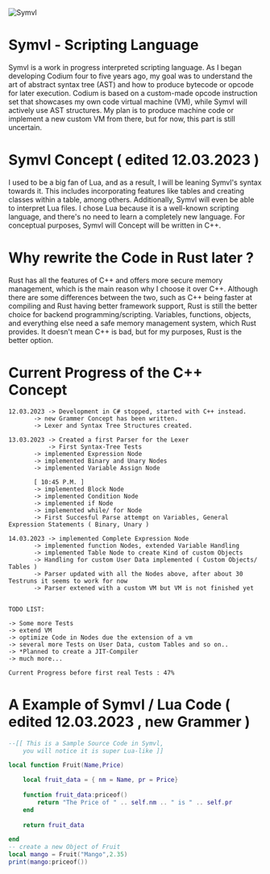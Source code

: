 ![Symvl](https://user-images.githubusercontent.com/125445926/224560670-08cf2110-f267-499a-bd66-dca8300b1492.PNG)

# Symvl - Scripting Language

Symvl is a work in progress interpreted scripting language. As I began developing Codium four to five years ago, my goal was to understand the art of abstract syntax tree (AST) and how to produce bytecode or opcode for later execution. Codium is based on a custom-made opcode instruction set that showcases my own code virtual machine (VM), while Symvl will actively use AST structures.
My plan is to produce machine code or implement a new custom VM from there, but for now, this part is still uncertain.



# Symvl Concept ( edited 12.03.2023 )

I used to be a big fan of Lua, and as a result, I will be leaning Symvl's syntax towards it. This includes incorporating features like tables and creating classes within a table, among others. Additionally, Symvl will even be able to interpret Lua files. I chose Lua because it is a well-known scripting language, and there's no need to learn a completely new language.
For conceptual purposes, Symvl will Concept will be written in C++.



# Why rewrite the Code in Rust later ?

Rust has all the features of C++ and offers more secure memory management, which is the main reason why I choose it over C++. Although there are some differences between the two, such as C++ being faster at compiling and Rust having better framework support, Rust is still the better choice for backend programming/scripting. Variables, functions, objects, and everything else need a safe memory management system, which Rust provides. It doesn't mean C++ is bad, but for my purposes, Rust is the better option.


# Current Progress of the C++ Concept

	12.03.2023 -> Development in C# stopped, started with C++ instead.
		   -> new Grammer Concept has been written.
		   -> Lexer and Syntax Tree Structures created.
	
	13.03.2023 -> Created a first Parser for the Lexer
	           -> First Syntax-Tree Tests
		   -> implemented Expression Node
		   -> implemented Binary and Unary Nodes
		   -> implemented Variable Assign Node
		   
		   [ 10:45 P.M. ]
		   -> implemented Block Node
		   -> implemented Condition Node
		   -> implemented if Node
		   -> implemented while/ for Node
		   -> First Succesful Parse attempt on Variables, General Expression Statements ( Binary, Unary )
		   
	14.03.2023 -> implemented Complete Expression Node
		   -> implemented function Nodes, extended Variable Handling
		   -> implemented Table Node to create Kind of custom Objects
		   -> Handling for custom User Data implemented ( Custom Objects/ Tables )
		   -> Parser updated with all the Nodes above, after about 30 Testruns it seems to work for now
		   -> Parser extened with a custom VM but VM is not finished yet
		   
	
	TODO LIST:
	
	-> Some more Tests
	-> extend VM
	-> optimize Code in Nodes due the extension of a vm
	-> several more Tests on User Data, custom Tables and so on..
	-> *Planned to create a JIT-Compiler
	-> much more...
		   
	Current Progress before first real Tests : 47%


# A Example of Symvl / Lua Code ( edited 12.03.2023 , new Grammer )

```lua
--[[ This is a Sample Source Code in Symvl,
	you will notice it is super Lua-like ]]

local function Fruit(Name,Price)

	local fruit_data = { nm = Name, pr = Price}
	
	function fruit_data:priceof()
		return "The Price of " .. self.nm .. " is " .. self.pr
	end
	
	return fruit_data

end
-- create a new Object of Fruit
local mango = Fruit("Mango",2.35)
print(mango:priceof())
```
 
